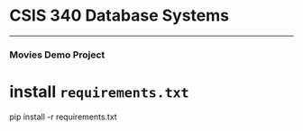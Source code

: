 # CSIS 340 Database Systems

---

### Movies Demo Project

# install `requirements.txt`

pip install -r requirements.txt
